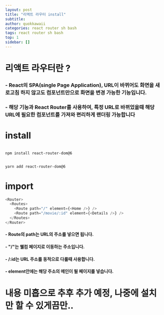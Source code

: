 ```yaml
---
layout: post
title: "리액트 라우터 install"
subtitle:
author: quokkawaii
categories: react router sh bash
tags: react router sh bash
top: 1
sidebar: []
---
```


# 리액트 라우터란 ?

### - React의 SPA(single Page Application), URL이 바뀌어도 화면을 새로고침 하지 않고도 컴포넌트만으로 화면을 변경 가능한 기능입니다.

### - 해당 기능과 React Router를 사용하여, 특정 URL로 바뀌었을때 해당 URL에 필요한 컴포넌트를 가져와 편리하게 랜더링 가능합니다

# install

```bash

npm install react-router-dom@6

```

```yarn

yarn add react-router-dom@6

```

# import

```typescript
<Router>
  <Routes>
    <Route path="/" element={<Home />} />
    <Route path="/movie/:id" element={<Details />} />
  </Routes>
</Router>
```

#### - Route의 path는 URL의 주소를 넣으면 됩니다.

#### - "/"는 웰컴 페이지로 이동하는 주소입니다.

#### - /:id는 URL 주소를 동적으로 다룰때 사용합니다.

#### - element안에는 해당 주소의 메인이 될 페이지를 넣습니다.

# 내용 미흡으로 추후 추가 예정, 나중에 설치만 할 수 있게끔만..
